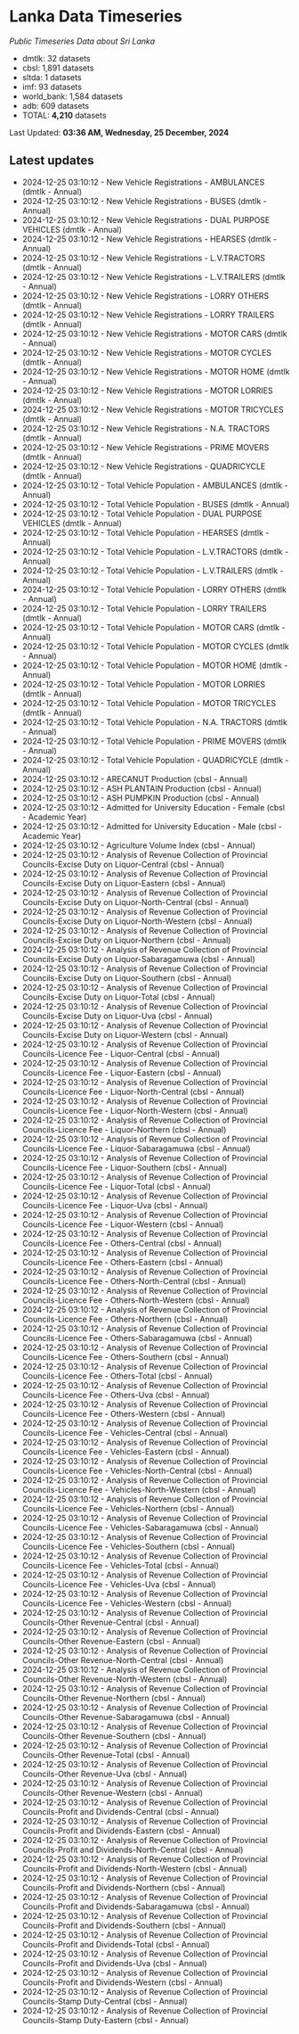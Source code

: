 # Lanka Data Timeseries
*Public Timeseries Data about Sri Lanka*

* dmtlk: 32 datasets
* cbsl: 1,891 datasets
* sltda: 1 datasets
* imf: 93 datasets
* world_bank: 1,584 datasets
* adb: 609 datasets
* TOTAL: **4,210** datasets

Last Updated: **03:36 AM, Wednesday, 25 December, 2024**

## Latest updates

* 2024-12-25 03:10:12 - New Vehicle Registrations - AMBULANCES (dmtlk - Annual)
* 2024-12-25 03:10:12 - New Vehicle Registrations - BUSES (dmtlk - Annual)
* 2024-12-25 03:10:12 - New Vehicle Registrations - DUAL PURPOSE VEHICLES (dmtlk - Annual)
* 2024-12-25 03:10:12 - New Vehicle Registrations - HEARSES (dmtlk - Annual)
* 2024-12-25 03:10:12 - New Vehicle Registrations - L.V.TRACTORS (dmtlk - Annual)
* 2024-12-25 03:10:12 - New Vehicle Registrations - L.V.TRAILERS (dmtlk - Annual)
* 2024-12-25 03:10:12 - New Vehicle Registrations - LORRY OTHERS (dmtlk - Annual)
* 2024-12-25 03:10:12 - New Vehicle Registrations - LORRY TRAILERS (dmtlk - Annual)
* 2024-12-25 03:10:12 - New Vehicle Registrations - MOTOR CARS (dmtlk - Annual)
* 2024-12-25 03:10:12 - New Vehicle Registrations - MOTOR CYCLES (dmtlk - Annual)
* 2024-12-25 03:10:12 - New Vehicle Registrations - MOTOR HOME (dmtlk - Annual)
* 2024-12-25 03:10:12 - New Vehicle Registrations - MOTOR LORRIES (dmtlk - Annual)
* 2024-12-25 03:10:12 - New Vehicle Registrations - MOTOR TRICYCLES (dmtlk - Annual)
* 2024-12-25 03:10:12 - New Vehicle Registrations - N.A. TRACTORS (dmtlk - Annual)
* 2024-12-25 03:10:12 - New Vehicle Registrations - PRIME MOVERS (dmtlk - Annual)
* 2024-12-25 03:10:12 - New Vehicle Registrations - QUADRICYCLE (dmtlk - Annual)
* 2024-12-25 03:10:12 - Total Vehicle Population - AMBULANCES (dmtlk - Annual)
* 2024-12-25 03:10:12 - Total Vehicle Population - BUSES (dmtlk - Annual)
* 2024-12-25 03:10:12 - Total Vehicle Population - DUAL PURPOSE VEHICLES (dmtlk - Annual)
* 2024-12-25 03:10:12 - Total Vehicle Population - HEARSES (dmtlk - Annual)
* 2024-12-25 03:10:12 - Total Vehicle Population - L.V.TRACTORS (dmtlk - Annual)
* 2024-12-25 03:10:12 - Total Vehicle Population - L.V.TRAILERS (dmtlk - Annual)
* 2024-12-25 03:10:12 - Total Vehicle Population - LORRY OTHERS (dmtlk - Annual)
* 2024-12-25 03:10:12 - Total Vehicle Population - LORRY TRAILERS (dmtlk - Annual)
* 2024-12-25 03:10:12 - Total Vehicle Population - MOTOR CARS (dmtlk - Annual)
* 2024-12-25 03:10:12 - Total Vehicle Population - MOTOR CYCLES (dmtlk - Annual)
* 2024-12-25 03:10:12 - Total Vehicle Population - MOTOR HOME (dmtlk - Annual)
* 2024-12-25 03:10:12 - Total Vehicle Population - MOTOR LORRIES (dmtlk - Annual)
* 2024-12-25 03:10:12 - Total Vehicle Population - MOTOR TRICYCLES (dmtlk - Annual)
* 2024-12-25 03:10:12 - Total Vehicle Population - N.A. TRACTORS (dmtlk - Annual)
* 2024-12-25 03:10:12 - Total Vehicle Population - PRIME MOVERS (dmtlk - Annual)
* 2024-12-25 03:10:12 - Total Vehicle Population - QUADRICYCLE (dmtlk - Annual)
* 2024-12-25 03:10:12 - ARECANUT Production (cbsl - Annual)
* 2024-12-25 03:10:12 - ASH PLANTAIN Production (cbsl - Annual)
* 2024-12-25 03:10:12 - ASH PUMPKIN Production (cbsl - Annual)
* 2024-12-25 03:10:12 - Admitted for University Education - Female (cbsl - Academic Year)
* 2024-12-25 03:10:12 - Admitted for University Education - Male (cbsl - Academic Year)
* 2024-12-25 03:10:12 - Agriculture Volume Index (cbsl - Annual)
* 2024-12-25 03:10:12 - Analysis of Revenue Collection of Provincial Councils-Excise Duty on Liquor-Central (cbsl - Annual)
* 2024-12-25 03:10:12 - Analysis of Revenue Collection of Provincial Councils-Excise Duty on Liquor-Eastern (cbsl - Annual)
* 2024-12-25 03:10:12 - Analysis of Revenue Collection of Provincial Councils-Excise Duty on Liquor-North-Central (cbsl - Annual)
* 2024-12-25 03:10:12 - Analysis of Revenue Collection of Provincial Councils-Excise Duty on Liquor-North-Western (cbsl - Annual)
* 2024-12-25 03:10:12 - Analysis of Revenue Collection of Provincial Councils-Excise Duty on Liquor-Northern (cbsl - Annual)
* 2024-12-25 03:10:12 - Analysis of Revenue Collection of Provincial Councils-Excise Duty on Liquor-Sabaragamuwa (cbsl - Annual)
* 2024-12-25 03:10:12 - Analysis of Revenue Collection of Provincial Councils-Excise Duty on Liquor-Southern (cbsl - Annual)
* 2024-12-25 03:10:12 - Analysis of Revenue Collection of Provincial Councils-Excise Duty on Liquor-Total (cbsl - Annual)
* 2024-12-25 03:10:12 - Analysis of Revenue Collection of Provincial Councils-Excise Duty on Liquor-Uva (cbsl - Annual)
* 2024-12-25 03:10:12 - Analysis of Revenue Collection of Provincial Councils-Excise Duty on Liquor-Western (cbsl - Annual)
* 2024-12-25 03:10:12 - Analysis of Revenue Collection of Provincial Councils-Licence Fee - Liquor-Central (cbsl - Annual)
* 2024-12-25 03:10:12 - Analysis of Revenue Collection of Provincial Councils-Licence Fee - Liquor-Eastern (cbsl - Annual)
* 2024-12-25 03:10:12 - Analysis of Revenue Collection of Provincial Councils-Licence Fee - Liquor-North-Central (cbsl - Annual)
* 2024-12-25 03:10:12 - Analysis of Revenue Collection of Provincial Councils-Licence Fee - Liquor-North-Western (cbsl - Annual)
* 2024-12-25 03:10:12 - Analysis of Revenue Collection of Provincial Councils-Licence Fee - Liquor-Northern (cbsl - Annual)
* 2024-12-25 03:10:12 - Analysis of Revenue Collection of Provincial Councils-Licence Fee - Liquor-Sabaragamuwa (cbsl - Annual)
* 2024-12-25 03:10:12 - Analysis of Revenue Collection of Provincial Councils-Licence Fee - Liquor-Southern (cbsl - Annual)
* 2024-12-25 03:10:12 - Analysis of Revenue Collection of Provincial Councils-Licence Fee - Liquor-Total (cbsl - Annual)
* 2024-12-25 03:10:12 - Analysis of Revenue Collection of Provincial Councils-Licence Fee - Liquor-Uva (cbsl - Annual)
* 2024-12-25 03:10:12 - Analysis of Revenue Collection of Provincial Councils-Licence Fee - Liquor-Western (cbsl - Annual)
* 2024-12-25 03:10:12 - Analysis of Revenue Collection of Provincial Councils-Licence Fee - Others-Central (cbsl - Annual)
* 2024-12-25 03:10:12 - Analysis of Revenue Collection of Provincial Councils-Licence Fee - Others-Eastern (cbsl - Annual)
* 2024-12-25 03:10:12 - Analysis of Revenue Collection of Provincial Councils-Licence Fee - Others-North-Central (cbsl - Annual)
* 2024-12-25 03:10:12 - Analysis of Revenue Collection of Provincial Councils-Licence Fee - Others-North-Western (cbsl - Annual)
* 2024-12-25 03:10:12 - Analysis of Revenue Collection of Provincial Councils-Licence Fee - Others-Northern (cbsl - Annual)
* 2024-12-25 03:10:12 - Analysis of Revenue Collection of Provincial Councils-Licence Fee - Others-Sabaragamuwa (cbsl - Annual)
* 2024-12-25 03:10:12 - Analysis of Revenue Collection of Provincial Councils-Licence Fee - Others-Southern (cbsl - Annual)
* 2024-12-25 03:10:12 - Analysis of Revenue Collection of Provincial Councils-Licence Fee - Others-Total (cbsl - Annual)
* 2024-12-25 03:10:12 - Analysis of Revenue Collection of Provincial Councils-Licence Fee - Others-Uva (cbsl - Annual)
* 2024-12-25 03:10:12 - Analysis of Revenue Collection of Provincial Councils-Licence Fee - Others-Western (cbsl - Annual)
* 2024-12-25 03:10:12 - Analysis of Revenue Collection of Provincial Councils-Licence Fee - Vehicles-Central (cbsl - Annual)
* 2024-12-25 03:10:12 - Analysis of Revenue Collection of Provincial Councils-Licence Fee - Vehicles-Eastern (cbsl - Annual)
* 2024-12-25 03:10:12 - Analysis of Revenue Collection of Provincial Councils-Licence Fee - Vehicles-North-Central (cbsl - Annual)
* 2024-12-25 03:10:12 - Analysis of Revenue Collection of Provincial Councils-Licence Fee - Vehicles-North-Western (cbsl - Annual)
* 2024-12-25 03:10:12 - Analysis of Revenue Collection of Provincial Councils-Licence Fee - Vehicles-Northern (cbsl - Annual)
* 2024-12-25 03:10:12 - Analysis of Revenue Collection of Provincial Councils-Licence Fee - Vehicles-Sabaragamuwa (cbsl - Annual)
* 2024-12-25 03:10:12 - Analysis of Revenue Collection of Provincial Councils-Licence Fee - Vehicles-Southern (cbsl - Annual)
* 2024-12-25 03:10:12 - Analysis of Revenue Collection of Provincial Councils-Licence Fee - Vehicles-Total (cbsl - Annual)
* 2024-12-25 03:10:12 - Analysis of Revenue Collection of Provincial Councils-Licence Fee - Vehicles-Uva (cbsl - Annual)
* 2024-12-25 03:10:12 - Analysis of Revenue Collection of Provincial Councils-Licence Fee - Vehicles-Western (cbsl - Annual)
* 2024-12-25 03:10:12 - Analysis of Revenue Collection of Provincial Councils-Other Revenue-Central (cbsl - Annual)
* 2024-12-25 03:10:12 - Analysis of Revenue Collection of Provincial Councils-Other Revenue-Eastern (cbsl - Annual)
* 2024-12-25 03:10:12 - Analysis of Revenue Collection of Provincial Councils-Other Revenue-North-Central (cbsl - Annual)
* 2024-12-25 03:10:12 - Analysis of Revenue Collection of Provincial Councils-Other Revenue-North-Western (cbsl - Annual)
* 2024-12-25 03:10:12 - Analysis of Revenue Collection of Provincial Councils-Other Revenue-Northern (cbsl - Annual)
* 2024-12-25 03:10:12 - Analysis of Revenue Collection of Provincial Councils-Other Revenue-Sabaragamuwa (cbsl - Annual)
* 2024-12-25 03:10:12 - Analysis of Revenue Collection of Provincial Councils-Other Revenue-Southern (cbsl - Annual)
* 2024-12-25 03:10:12 - Analysis of Revenue Collection of Provincial Councils-Other Revenue-Total (cbsl - Annual)
* 2024-12-25 03:10:12 - Analysis of Revenue Collection of Provincial Councils-Other Revenue-Uva (cbsl - Annual)
* 2024-12-25 03:10:12 - Analysis of Revenue Collection of Provincial Councils-Other Revenue-Western (cbsl - Annual)
* 2024-12-25 03:10:12 - Analysis of Revenue Collection of Provincial Councils-Profit and Dividends-Central (cbsl - Annual)
* 2024-12-25 03:10:12 - Analysis of Revenue Collection of Provincial Councils-Profit and Dividends-Eastern (cbsl - Annual)
* 2024-12-25 03:10:12 - Analysis of Revenue Collection of Provincial Councils-Profit and Dividends-North-Central (cbsl - Annual)
* 2024-12-25 03:10:12 - Analysis of Revenue Collection of Provincial Councils-Profit and Dividends-North-Western (cbsl - Annual)
* 2024-12-25 03:10:12 - Analysis of Revenue Collection of Provincial Councils-Profit and Dividends-Northern (cbsl - Annual)
* 2024-12-25 03:10:12 - Analysis of Revenue Collection of Provincial Councils-Profit and Dividends-Sabaragamuwa (cbsl - Annual)
* 2024-12-25 03:10:12 - Analysis of Revenue Collection of Provincial Councils-Profit and Dividends-Southern (cbsl - Annual)
* 2024-12-25 03:10:12 - Analysis of Revenue Collection of Provincial Councils-Profit and Dividends-Total (cbsl - Annual)
* 2024-12-25 03:10:12 - Analysis of Revenue Collection of Provincial Councils-Profit and Dividends-Uva (cbsl - Annual)
* 2024-12-25 03:10:12 - Analysis of Revenue Collection of Provincial Councils-Profit and Dividends-Western (cbsl - Annual)
* 2024-12-25 03:10:12 - Analysis of Revenue Collection of Provincial Councils-Stamp Duty-Central (cbsl - Annual)
* 2024-12-25 03:10:12 - Analysis of Revenue Collection of Provincial Councils-Stamp Duty-Eastern (cbsl - Annual)